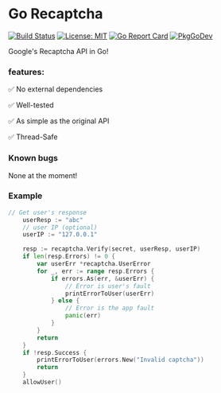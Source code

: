 # Go Recaptcha
[![Build Status](https://claudio4.visualstudio.com/go-recaptcha/_apis/build/status/claudio4.go-recaptcha?branchName=master)](https://claudio4.visualstudio.com/go-recaptcha/_build/latest?definitionId=1&branchName=master)
[![License: MIT](https://img.shields.io/badge/License-MIT-yellow.svg)](https://github.com/claudio4/go-recaptcha/blob/master/LICENSE)
[![Go Report Card](https://goreportcard.com/badge/github.com/claudio4/go-recaptcha)](https://goreportcard.com/report/github.com/claudio4/go-recaptcha)
[![PkgGoDev](https://pkg.go.dev/badge/github.com/claudio4/go-recaptcha)](https://pkg.go.dev/github.com/claudio4/go-recaptcha?tab=doc)

Google's Recaptcha API in Go!
### features:
:white_check_mark: No external dependencies

:white_check_mark: Well-tested

:white_check_mark: As simple as the original API

:white_check_mark: Thread-Safe


### Known bugs
None at the moment!

### Example
```go
// Get user's response
	userResp := "abc"
	// user IP (optional)
	userIP := "127.0.0.1"

	resp := recaptcha.Verify(secret, userResp, userIP)
	if len(resp.Errors) != 0 {
		var userErr *recaptcha.UserError
		for _, err := range resp.Errors {
			if errors.As(err, &userErr) {
				// Error is user's fault
				printErrorToUser(userErr)
			} else {
				// Error is the app fault
				panic(err)
			}
		}
		return
	}
	if !resp.Success {
		printErrorToUser(errors.New("Invalid captcha"))
		return
	}
	allowUser()
```
